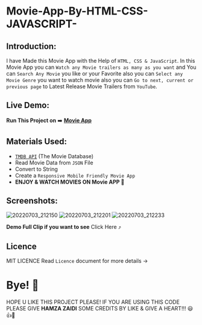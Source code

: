 # Movie-App-By-HTML-CSS-JAVASCRIPT-

## Introduction:

I have Made this Movie App with the Help of `HTML, CSS & JavaScript`. In this Movie App you can `Watch any Movie trailers as many as you want` and You can `Search Any Movie` you like or your Favorite also you can `Select any Movie Genre` you want to watch movie also you can `Go to next, current or previous page` to Latest Release Movie Trailers from `YouTube`.

## Live Demo:

**Run This Project on** ➡️ [**Movie App**](https://movie-app-by-html-css-javascript-.hamzajaffar.repl.co/)

## Materials Used:

- [`TMDB API`](https://api.themoviedb.org/3/discover/movie?sort_by=popularity.desc&api_key=3fd2be6f0c70a2a598f084ddfb75487c&page=1&list) (The Movie Database)
- Read Movie Data from `JSON` File
- Convert to String
- Create a `Responsive Mobile Friendly Movie App`
- **ENJOY & WATCH MOVIES ON Movie APP 🚀**

## Screenshots:

![20220703_212150](https://user-images.githubusercontent.com/52501040/177060446-f64ed47c-0dcc-4482-97dc-e380fdd5899a.jpg)
![20220703_212201](https://user-images.githubusercontent.com/52501040/177060460-2e534528-0f49-4f08-9fc4-119ddf71b4a0.jpg)
![20220703_212233](https://user-images.githubusercontent.com/52501040/177060463-2576dc5a-d451-437b-b342-43297ad4727b.jpg)

**Demo Full Clip if you want to see** Click Here ⤴️
## Licence

MIT LICENCE Read `Licence` document for more details ->

# Bye! 👋
HOPE U LIKE THIS PROJECT PLEASE! IF YOU ARE USING THIS CODE PLEASE GIVE **HAMZA ZAIDI** SOME CREDITS BY LIKE & GIVE A HEART!!! 😃👍💛

